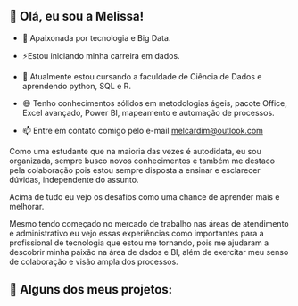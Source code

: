 ## 👋 Olá, eu sou a Melissa!

- 💞 ️Apaixonada por tecnologia e Big Data.

- ⚡Estou iniciando minha carreira em dados.

- 🌱 Atualmente estou cursando a faculdade de Ciência de Dados e aprendendo python, SQL e R.

- 😄 Tenho conhecimentos sólidos em metodologias ágeis, pacote Office, Excel avançado, Power BI, mapeamento e automação de processos.

- 📫 Entre em contato comigo pelo e-mail melcardim@outlook.com


Como uma estudante que na maioria das vezes é autodidata, eu sou organizada, sempre busco novos conhecimentos e também me destaco pela colaboração pois estou sempre disposta a ensinar e esclarecer dúvidas, independente do assunto. 

Acima de tudo eu vejo os desafios como uma chance de aprender mais e melhorar.

Mesmo tendo começado no mercado de trabalho nas áreas de atendimento e administrativo eu vejo essas experiências como importantes para a profissional de tecnologia que estou me tornando, pois me ajudaram a descobrir minha paixão na área de dados e BI, além de exercitar meu senso de colaboração e visão ampla dos processos. 

## 🚀 Alguns dos meus projetos:

<!---
CardimMelissa/CardimMelissa is a ✨ special ✨ repository because its `README.md` (this file) appears on your GitHub profile.
You can click the Preview link to take a look at your changes.
--->
